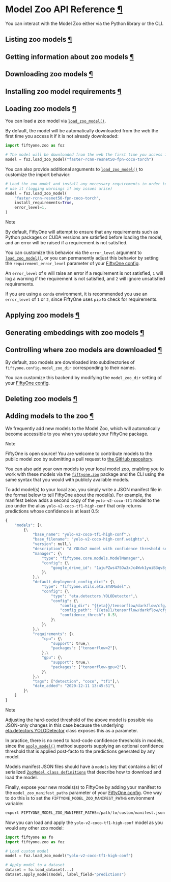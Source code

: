 # Model Zoo API Reference [¶](\#model-zoo-api-reference "Permalink to this headline")

You can interact with the Model Zoo either via the Python library or the CLI.

## Listing zoo models [¶](\#listing-zoo-models "Permalink to this headline")

## Getting information about zoo models [¶](\#getting-information-about-zoo-models "Permalink to this headline")

## Downloading zoo models [¶](\#downloading-zoo-models "Permalink to this headline")

## Installing zoo model requirements [¶](\#installing-zoo-model-requirements "Permalink to this headline")

## Loading zoo models [¶](\#loading-zoo-models "Permalink to this headline")

You can load a zoo model via
[`load_zoo_model()`](../../api/fiftyone.zoo.models.html#fiftyone.zoo.models.load_zoo_model "fiftyone.zoo.models.load_zoo_model").

By default, the model will be automatically downloaded from the web the first
time you access it if it is not already downloaded:

```python
import fiftyone.zoo as foz

# The model will be downloaded from the web the first time you access it
model = foz.load_zoo_model("faster-rcnn-resnet50-fpn-coco-torch")

```

You can also provide additional arguments to
[`load_zoo_model()`](../../api/fiftyone.zoo.models.html#fiftyone.zoo.models.load_zoo_model "fiftyone.zoo.models.load_zoo_model") to customize
the import behavior:

```python
# Load the zoo model and install any necessary requirements in order to
# use it (logging warnings if any issues arise)
model = foz.load_zoo_model(
    "faster-rcnn-resnet50-fpn-coco-torch",
    install_requirements=True,
    error_level=1,
)

```

Note

By default, FiftyOne will attempt to ensure that any requirements such as
Python packages or CUDA versions are satisfied before loading the model,
and an error will be raised if a requirement is not satisfied.

You can customize this behavior via the `error_level` argument to
[`load_zoo_model()`](../../api/fiftyone.zoo.models.html#fiftyone.zoo.models.load_zoo_model "fiftyone.zoo.models.load_zoo_model"), or you can
permanently adjust this behavior by setting the `requirement_error_level`
parameter of your [FiftyOne config](../../fiftyone_concepts/config.md#configuring-fiftyone).

An `error_level` of `0` will raise an error if a requirement is not
satisfied, `1` will log a warning if the requirement is not satisfied,
and `2` will ignore unsatisfied requirements.

If you are using a `conda` environment, it is recommended you use an
`error_level` of `1` or `2`, since FiftyOne uses `pip` to check for
requirements.

## Applying zoo models [¶](\#applying-zoo-models "Permalink to this headline")

## Generating embeddings with zoo models [¶](\#generating-embeddings-with-zoo-models "Permalink to this headline")

## Controlling where zoo models are downloaded [¶](\#controlling-where-zoo-models-are-downloaded "Permalink to this headline")

By default, zoo models are downloaded into subdirectories of
`fiftyone.config.model_zoo_dir` corresponding to their names.

You can customize this backend by modifying the `model_zoo_dir` setting of
your [FiftyOne config](../../fiftyone_concepts/config.md#configuring-fiftyone).

## Deleting zoo models [¶](\#deleting-zoo-models "Permalink to this headline")

## Adding models to the zoo [¶](\#adding-models-to-the-zoo "Permalink to this headline")

We frequently add new models to the Model Zoo, which will automatically become
accessible to you when you update your FiftyOne package.

Note

FiftyOne is open source! You are welcome to contribute models to the public
model zoo by submitting a pull request to
[the GitHub repository](https://github.com/voxel51/fiftyone).

You can also add your own models to your local model zoo, enabling you to work
with these models via the [`fiftyone.zoo`](../../api/fiftyone.zoo.html#module-fiftyone.zoo "fiftyone.zoo") package and the CLI using the
same syntax that you would with publicly available models.

To add model(s) to your local zoo, you simply write a JSON manifest file in
the format below to tell FiftyOne about the model(s). For example, the manifest
below adds a second copy of the `yolo-v2-coco-tf1` model to the zoo under the
alias `yolo-v2-coco-tf1-high-conf` that only returns predictions whose
confidence is at least 0.5:

```python
{
    "models": [\
        {\
            "base_name": "yolo-v2-coco-tf1-high-conf",\
            "base_filename": "yolo-v2-coco-high-conf.weights",\
            "version": null,\
            "description": "A YOLOv2 model with confidence threshold set to 0.5",\
            "manager": {\
                "type": "fiftyone.core.models.ModelManager",\
                "config": {\
                    "google_drive_id": "1ajuPZws47SOw3xJc4Wvk1yuiB3qv8ycr"\
                }\
            },\
            "default_deployment_config_dict": {\
                "type": "fiftyone.utils.eta.ETAModel",\
                "config": {\
                    "type": "eta.detectors.YOLODetector",\
                    "config": {\
                        "config_dir": "{{eta}}/tensorflow/darkflow/cfg/",\
                        "config_path": "{{eta}}/tensorflow/darkflow/cfg/yolo.cfg",\
                        "confidence_thresh": 0.5\
                    }\
                }\
            },\
            "requirements": {\
                "cpu": {\
                    "support": true,\
                    "packages": ["tensorflow<2"]\
                },\
                "gpu": {\
                    "support": true,\
                    "packages": ["tensorflow-gpu<2"]\
                }\
            },\
            "tags": ["detection", "coco", "tf1"],\
            "date_added": "2020-12-11 13:45:51"\
        }\
    ]
}

```

Note

Adjusting the hard-coded threshold of the above model is possible via
JSON-only changes in this case because the underlying
[eta.detectors.YOLODetector](https://github.com/voxel51/eta/blob/develop/eta/detectors/yolo.py)
class exposes this as a parameter.

In practice, there is no need to hard-code confidence thresholds in models,
since the
[`apply_model()`](../../api/fiftyone.core.collections.html#fiftyone.core.collections.SampleCollection.apply_model "fiftyone.core.collections.SampleCollection.apply_model")
method supports supplying an optional confidence threshold that is applied
post-facto to the predictions generated by any model.

Models manifest JSON files should have a `models` key that contains a list
of serialized
[`ZooModel class definitions`](../../api/fiftyone.zoo.models.html#fiftyone.zoo.models.ZooModel "fiftyone.zoo.models.ZooModel") that
describe how to download and load the model.

Finally, expose your new models(s) to FiftyOne by adding your manifest to the
`model_zoo_manifest_paths` parameter of your
[FiftyOne config](../../fiftyone_concepts/config.md#configuring-fiftyone). One way to do this is to set the
`FIFTYONE_MODEL_ZOO_MANIFEST_PATHS` environment variable:

```python
export FIFTYONE_MODEL_ZOO_MANIFEST_PATHS=/path/to/custom/manifest.json

```

Now you can load and apply the `yolo-v2-coco-tf1-high-conf` model as you
would any other zoo model:

```python
import fiftyone as fo
import fiftyone.zoo as foz

# Load custom model
model = foz.load_zoo_model("yolo-v2-coco-tf1-high-conf")

# Apply model to a dataset
dataset = fo.load_dataset(...)
dataset.apply_model(model, label_field="predictions")

```
